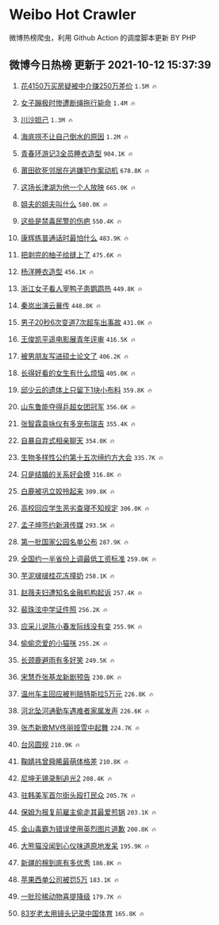 # Weibo Hot Crawler 



微博热榜爬虫，利用 Github Action 的调度脚本更新 BY PHP 


## 微博今日热榜 更新于 2021-10-12 15:37:39 
1. [花4150万买房疑被中介赚250万差价](https://s.weibo.com/weibo?q=%23%E8%8A%B14150%E4%B8%87%E4%B9%B0%E6%88%BF%E7%96%91%E8%A2%AB%E4%B8%AD%E4%BB%8B%E8%B5%9A250%E4%B8%87%E5%B7%AE%E4%BB%B7%23&Refer=top) `1.5M 🔥` 

1. [女子蹦极时惨遭断绳拖行毙命](https://s.weibo.com/weibo?q=%23%E5%A5%B3%E5%AD%90%E8%B9%A6%E6%9E%81%E6%97%B6%E6%83%A8%E9%81%AD%E6%96%AD%E7%BB%B3%E6%8B%96%E8%A1%8C%E6%AF%99%E5%91%BD%23&Refer=top) `1.4M 🔥` 

1. [川沙妲己](https://s.weibo.com/weibo?q=%E5%B7%9D%E6%B2%99%E5%A6%B2%E5%B7%B1&Refer=top) `1.3M 🔥` 

1. [海底捞不让自己倒水的原因](https://s.weibo.com/weibo?q=%23%E6%B5%B7%E5%BA%95%E6%8D%9E%E4%B8%8D%E8%AE%A9%E8%87%AA%E5%B7%B1%E5%80%92%E6%B0%B4%E7%9A%84%E5%8E%9F%E5%9B%A0%23&Refer=top) `1.2M 🔥` 

1. [青春环游记3全员睡衣造型](https://s.weibo.com/weibo?q=%23%E9%9D%92%E6%98%A5%E7%8E%AF%E6%B8%B8%E8%AE%B03%E5%85%A8%E5%91%98%E7%9D%A1%E8%A1%A3%E9%80%A0%E5%9E%8B%23&Refer=top) `904.1K 🔥` 

1. [莆田砍死邻居在逃嫌犯作案动机](https://s.weibo.com/weibo?q=%23%E8%8E%86%E7%94%B0%E7%A0%8D%E6%AD%BB%E9%82%BB%E5%B1%85%E5%9C%A8%E9%80%83%E5%AB%8C%E7%8A%AF%E4%BD%9C%E6%A1%88%E5%8A%A8%E6%9C%BA%23&Refer=top) `678.8K 🔥` 

1. [这场长津湖为他一个人放映](https://s.weibo.com/weibo?q=%23%E8%BF%99%E5%9C%BA%E9%95%BF%E6%B4%A5%E6%B9%96%E4%B8%BA%E4%BB%96%E4%B8%80%E4%B8%AA%E4%BA%BA%E6%94%BE%E6%98%A0%23&Refer=top) `665.0K 🔥` 

1. [姐夫的姐夫叫什么](https://s.weibo.com/weibo?q=%23%E5%A7%90%E5%A4%AB%E7%9A%84%E5%A7%90%E5%A4%AB%E5%8F%AB%E4%BB%80%E4%B9%88%23&Refer=top) `580.0K 🔥` 

1. [这些是禁毒民警的伤疤](https://s.weibo.com/weibo?q=%23%E8%BF%99%E4%BA%9B%E6%98%AF%E7%A6%81%E6%AF%92%E6%B0%91%E8%AD%A6%E7%9A%84%E4%BC%A4%E7%96%A4%23&Refer=top) `550.4K 🔥` 

1. [康辉练普通话时最怕什么](https://s.weibo.com/weibo?q=%23%E5%BA%B7%E8%BE%89%E7%BB%83%E6%99%AE%E9%80%9A%E8%AF%9D%E6%97%B6%E6%9C%80%E6%80%95%E4%BB%80%E4%B9%88%23&Refer=top) `483.9K 🔥` 

1. [把剥完的柚子给缝上了](https://s.weibo.com/weibo?q=%23%E6%8A%8A%E5%89%A5%E5%AE%8C%E7%9A%84%E6%9F%9A%E5%AD%90%E7%BB%99%E7%BC%9D%E4%B8%8A%E4%BA%86%23&Refer=top) `475.6K 🔥` 

1. [杨洋睡衣造型](https://s.weibo.com/weibo?q=%23%E6%9D%A8%E6%B4%8B%E7%9D%A1%E8%A1%A3%E9%80%A0%E5%9E%8B%23&Refer=top) `456.1K 🔥` 

1. [浙江女子看人宰鸭子患鹦鹉热](https://s.weibo.com/weibo?q=%23%E6%B5%99%E6%B1%9F%E5%A5%B3%E5%AD%90%E7%9C%8B%E4%BA%BA%E5%AE%B0%E9%B8%AD%E5%AD%90%E6%82%A3%E9%B9%A6%E9%B9%89%E7%83%AD%23&Refer=top) `449.8K 🔥` 

1. [秦岚出演云襄传](https://s.weibo.com/weibo?q=%23%E7%A7%A6%E5%B2%9A%E5%87%BA%E6%BC%94%E4%BA%91%E8%A5%84%E4%BC%A0%23&Refer=top) `448.8K 🔥` 

1. [男子20秒6次变道7次超车出事故](https://s.weibo.com/weibo?q=%23%E7%94%B7%E5%AD%9020%E7%A7%926%E6%AC%A1%E5%8F%98%E9%81%937%E6%AC%A1%E8%B6%85%E8%BD%A6%E5%87%BA%E4%BA%8B%E6%95%85%23&Refer=top) `431.0K 🔥` 

1. [王俊凯平遥电影展青年评审](https://s.weibo.com/weibo?q=%23%E7%8E%8B%E4%BF%8A%E5%87%AF%E5%B9%B3%E9%81%A5%E7%94%B5%E5%BD%B1%E5%B1%95%E9%9D%92%E5%B9%B4%E8%AF%84%E5%AE%A1%23&Refer=top) `416.5K 🔥` 

1. [被男朋友写进硕士论文了](https://s.weibo.com/weibo?q=%23%E8%A2%AB%E7%94%B7%E6%9C%8B%E5%8F%8B%E5%86%99%E8%BF%9B%E7%A1%95%E5%A3%AB%E8%AE%BA%E6%96%87%E4%BA%86%23&Refer=top) `406.2K 🔥` 

1. [长得好看的女生有什么烦恼](https://s.weibo.com/weibo?q=%23%E9%95%BF%E5%BE%97%E5%A5%BD%E7%9C%8B%E7%9A%84%E5%A5%B3%E7%94%9F%E6%9C%89%E4%BB%80%E4%B9%88%E7%83%A6%E6%81%BC%23&Refer=top) `405.0K 🔥` 

1. [邱少云的遗体上只留下1块小布料](https://s.weibo.com/weibo?q=%23%E9%82%B1%E5%B0%91%E4%BA%91%E7%9A%84%E9%81%97%E4%BD%93%E4%B8%8A%E5%8F%AA%E7%95%99%E4%B8%8B1%E5%9D%97%E5%B0%8F%E5%B8%83%E6%96%99%23&Refer=top) `359.8K 🔥` 

1. [山东鲁能夺得乒超女团冠军](https://s.weibo.com/weibo?q=%23%E5%B1%B1%E4%B8%9C%E9%B2%81%E8%83%BD%E5%A4%BA%E5%BE%97%E4%B9%92%E8%B6%85%E5%A5%B3%E5%9B%A2%E5%86%A0%E5%86%9B%23&Refer=top) `356.6K 🔥` 

1. [张智霖袁咏仪有多宠布瑞吉](https://s.weibo.com/weibo?q=%23%E5%BC%A0%E6%99%BA%E9%9C%96%E8%A2%81%E5%92%8F%E4%BB%AA%E6%9C%89%E5%A4%9A%E5%AE%A0%E5%B8%83%E7%91%9E%E5%90%89%23&Refer=top) `355.4K 🔥` 

1. [自暴自弃式相亲聊天](https://s.weibo.com/weibo?q=%23%E8%87%AA%E6%9A%B4%E8%87%AA%E5%BC%83%E5%BC%8F%E7%9B%B8%E4%BA%B2%E8%81%8A%E5%A4%A9%23&Refer=top) `354.0K 🔥` 

1. [生物多样性公约第十五次缔约方大会](https://s.weibo.com/weibo?q=%23%E7%94%9F%E7%89%A9%E5%A4%9A%E6%A0%B7%E6%80%A7%E5%85%AC%E7%BA%A6%E7%AC%AC%E5%8D%81%E4%BA%94%E6%AC%A1%E7%BC%94%E7%BA%A6%E6%96%B9%E5%A4%A7%E4%BC%9A%23&Refer=top) `335.7K 🔥` 

1. [只是结婚的关系好会撩](https://s.weibo.com/weibo?q=%23%E5%8F%AA%E6%98%AF%E7%BB%93%E5%A9%9A%E7%9A%84%E5%85%B3%E7%B3%BB%E5%A5%BD%E4%BC%9A%E6%92%A9%23&Refer=top) `316.8K 🔥` 

1. [白鹿被巩立姣拎起来](https://s.weibo.com/weibo?q=%23%E7%99%BD%E9%B9%BF%E8%A2%AB%E5%B7%A9%E7%AB%8B%E5%A7%A3%E6%8B%8E%E8%B5%B7%E6%9D%A5%23&Refer=top) `309.8K 🔥` 

1. [高校回应学生恶劣查寝不知规定](https://s.weibo.com/weibo?q=%23%E9%AB%98%E6%A0%A1%E5%9B%9E%E5%BA%94%E5%AD%A6%E7%94%9F%E6%81%B6%E5%8A%A3%E6%9F%A5%E5%AF%9D%E4%B8%8D%E7%9F%A5%E8%A7%84%E5%AE%9A%23&Refer=top) `306.0K 🔥` 

1. [孟子坤签约新湃传媒](https://s.weibo.com/weibo?q=%23%E5%AD%9F%E5%AD%90%E5%9D%A4%E7%AD%BE%E7%BA%A6%E6%96%B0%E6%B9%83%E4%BC%A0%E5%AA%92%23&Refer=top) `293.5K 🔥` 

1. [第一批国家公园名单公布](https://s.weibo.com/weibo?q=%23%E7%AC%AC%E4%B8%80%E6%89%B9%E5%9B%BD%E5%AE%B6%E5%85%AC%E5%9B%AD%E5%90%8D%E5%8D%95%E5%85%AC%E5%B8%83%23&Refer=top) `287.9K 🔥` 

1. [全国约一半省份上调最低工资标准](https://s.weibo.com/weibo?q=%23%E5%85%A8%E5%9B%BD%E7%BA%A6%E4%B8%80%E5%8D%8A%E7%9C%81%E4%BB%BD%E4%B8%8A%E8%B0%83%E6%9C%80%E4%BD%8E%E5%B7%A5%E8%B5%84%E6%A0%87%E5%87%86%23&Refer=top) `259.0K 🔥` 

1. [芋泥啵啵桂花冻撞奶](https://s.weibo.com/weibo?q=%23%E8%8A%8B%E6%B3%A5%E5%95%B5%E5%95%B5%E6%A1%82%E8%8A%B1%E5%86%BB%E6%92%9E%E5%A5%B6%23&Refer=top) `258.1K 🔥` 

1. [赵薇夫妇遭知名金融机构起诉](https://s.weibo.com/weibo?q=%23%E8%B5%B5%E8%96%87%E5%A4%AB%E5%A6%87%E9%81%AD%E7%9F%A5%E5%90%8D%E9%87%91%E8%9E%8D%E6%9C%BA%E6%9E%84%E8%B5%B7%E8%AF%89%23&Refer=top) `257.4K 🔥` 

1. [裴珠泫中学证件照](https://s.weibo.com/weibo?q=%23%E8%A3%B4%E7%8F%A0%E6%B3%AB%E4%B8%AD%E5%AD%A6%E8%AF%81%E4%BB%B6%E7%85%A7%23&Refer=top) `256.2K 🔥` 

1. [应采儿说陈小春发际线没有变](https://s.weibo.com/weibo?q=%23%E5%BA%94%E9%87%87%E5%84%BF%E8%AF%B4%E9%99%88%E5%B0%8F%E6%98%A5%E5%8F%91%E9%99%85%E7%BA%BF%E6%B2%A1%E6%9C%89%E5%8F%98%23&Refer=top) `255.9K 🔥` 

1. [偷偷恋爱的小猫咪](https://s.weibo.com/weibo?q=%E5%81%B7%E5%81%B7%E6%81%8B%E7%88%B1%E7%9A%84%E5%B0%8F%E7%8C%AB%E5%92%AA&Refer=top) `255.2K 🔥` 

1. [长颈鹿避雨有多好笑](https://s.weibo.com/weibo?q=%23%E9%95%BF%E9%A2%88%E9%B9%BF%E9%81%BF%E9%9B%A8%E6%9C%89%E5%A4%9A%E5%A5%BD%E7%AC%91%23&Refer=top) `249.5K 🔥` 

1. [宋慧乔张基龙新剧预告](https://s.weibo.com/weibo?q=%23%E5%AE%8B%E6%85%A7%E4%B9%94%E5%BC%A0%E5%9F%BA%E9%BE%99%E6%96%B0%E5%89%A7%E9%A2%84%E5%91%8A%23&Refer=top) `230.0K 🔥` 

1. [温州车主回应被判赔特斯拉5万元](https://s.weibo.com/weibo?q=%23%E6%B8%A9%E5%B7%9E%E8%BD%A6%E4%B8%BB%E5%9B%9E%E5%BA%94%E8%A2%AB%E5%88%A4%E8%B5%94%E7%89%B9%E6%96%AF%E6%8B%895%E4%B8%87%E5%85%83%23&Refer=top) `226.8K 🔥` 

1. [河北坠河通勤车遇难者家属发声](https://s.weibo.com/weibo?q=%23%E6%B2%B3%E5%8C%97%E5%9D%A0%E6%B2%B3%E9%80%9A%E5%8B%A4%E8%BD%A6%E9%81%87%E9%9A%BE%E8%80%85%E5%AE%B6%E5%B1%9E%E5%8F%91%E5%A3%B0%23&Refer=top) `226.6K 🔥` 

1. [张杰新歌MV佟丽娅雪中起舞](https://s.weibo.com/weibo?q=%23%E5%BC%A0%E6%9D%B0%E6%96%B0%E6%AD%8CMV%E4%BD%9F%E4%B8%BD%E5%A8%85%E9%9B%AA%E4%B8%AD%E8%B5%B7%E8%88%9E%23&Refer=top) `224.7K 🔥` 

1. [台风圆规](https://s.weibo.com/weibo?q=%23%E5%8F%B0%E9%A3%8E%E5%9C%86%E8%A7%84%23&Refer=top) `210.9K 🔥` 

1. [鞠婧祎曾舜晞最萌体格差](https://s.weibo.com/weibo?q=%23%E9%9E%A0%E5%A9%A7%E7%A5%8E%E6%9B%BE%E8%88%9C%E6%99%9E%E6%9C%80%E8%90%8C%E4%BD%93%E6%A0%BC%E5%B7%AE%23&Refer=top) `210.8K 🔥` 

1. [尼坤无锡录制追光2](https://s.weibo.com/weibo?q=%23%E5%B0%BC%E5%9D%A4%E6%97%A0%E9%94%A1%E5%BD%95%E5%88%B6%E8%BF%BD%E5%85%892%23&Refer=top) `208.4K 🔥` 

1. [驻韩美军首尔街头殴打民众](https://s.weibo.com/weibo?q=%23%E9%A9%BB%E9%9F%A9%E7%BE%8E%E5%86%9B%E9%A6%96%E5%B0%94%E8%A1%97%E5%A4%B4%E6%AE%B4%E6%89%93%E6%B0%91%E4%BC%97%23&Refer=top) `205.7K 🔥` 

1. [保姆为报复前雇主偷走其最爱煎锅](https://s.weibo.com/weibo?q=%23%E4%BF%9D%E5%A7%86%E4%B8%BA%E6%8A%A5%E5%A4%8D%E5%89%8D%E9%9B%87%E4%B8%BB%E5%81%B7%E8%B5%B0%E5%85%B6%E6%9C%80%E7%88%B1%E7%85%8E%E9%94%85%23&Refer=top) `203.1K 🔥` 

1. [金山毒霸为错误使用英烈图片道歉](https://s.weibo.com/weibo?q=%23%E9%87%91%E5%B1%B1%E6%AF%92%E9%9C%B8%E4%B8%BA%E9%94%99%E8%AF%AF%E4%BD%BF%E7%94%A8%E8%8B%B1%E7%83%88%E5%9B%BE%E7%89%87%E9%81%93%E6%AD%89%23&Refer=top) `200.8K 🔥` 

1. [大熊猫没闻到心仪味道原地发呆](https://s.weibo.com/weibo?q=%23%E5%A4%A7%E7%86%8A%E7%8C%AB%E6%B2%A1%E9%97%BB%E5%88%B0%E5%BF%83%E4%BB%AA%E5%91%B3%E9%81%93%E5%8E%9F%E5%9C%B0%E5%8F%91%E5%91%86%23&Refer=top) `195.9K 🔥` 

1. [新疆的棉到底有多优秀](https://s.weibo.com/weibo?q=%23%E6%96%B0%E7%96%86%E7%9A%84%E6%A3%89%E5%88%B0%E5%BA%95%E6%9C%89%E5%A4%9A%E4%BC%98%E7%A7%80%23&Refer=top) `186.8K 🔥` 

1. [苹果西单公司被罚5万](https://s.weibo.com/weibo?q=%23%E8%8B%B9%E6%9E%9C%E8%A5%BF%E5%8D%95%E5%85%AC%E5%8F%B8%E8%A2%AB%E7%BD%9A5%E4%B8%87%23&Refer=top) `183.1K 🔥` 

1. [一批珍稀动物喜提降级](https://s.weibo.com/weibo?q=%23%E4%B8%80%E6%89%B9%E7%8F%8D%E7%A8%80%E5%8A%A8%E7%89%A9%E5%96%9C%E6%8F%90%E9%99%8D%E7%BA%A7%23&Refer=top) `179.7K 🔥` 

1. [83岁老太用镜头记录中国体育](https://s.weibo.com/weibo?q=83%E5%B2%81%E8%80%81%E5%A4%AA%E7%94%A8%E9%95%9C%E5%A4%B4%E8%AE%B0%E5%BD%95%E4%B8%AD%E5%9B%BD%E4%BD%93%E8%82%B2&Refer=top) `165.8K 🔥` 

